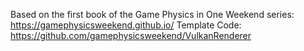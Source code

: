 Based on the first book of the Game Physics in One Weekend series: https://gamephysicsweekend.github.io/
Template Code: https://github.com/gamephysicsweekend/VulkanRenderer
